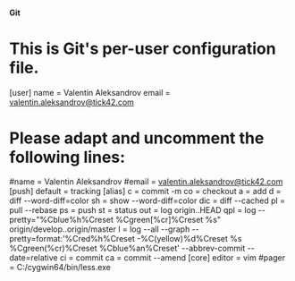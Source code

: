 #### Git

# This is Git's per-user configuration file.

[user]
name = Valentin Aleksandrov
email = valentin.aleksandrov@tick42.com

# Please adapt and uncomment the following lines:

#name = Valentin Aleksandrov
#email = valentin.aleksandrov@tick42.com
[push]
default = tracking
[alias]
c = commit -m
co = checkout
a = add
d = diff --word-diff=color
sh = show --word-diff=color
dic = diff --cached
pl = pull --rebase
ps = push
st = status
out = log origin..HEAD
qpl = log --pretty=\"%Cblue%h%Creset %Cgreen[%cr]%Creset %s\" origin/develop..origin/master
l = log --all --graph --pretty=format:'%Cred%h%Creset -%C(yellow)%d%Creset %s %Cgreen(%cr)%Creset %Cblue%an%Creset' --abbrev-commit --date=relative
ci = commit
ca = commit --amend
[core]
editor = vim
#pager = C:/cygwin64/bin/less.exe
